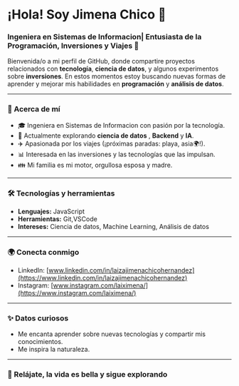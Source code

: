 # ¡Hola! Soy Jimena Chico 👋

### Ingeniera en Sistemas de Informacion| Entusiasta de la Programación, Inversiones y Viajes 🚀

Bienvenida/o a mi perfil de GitHub, donde compartire proyectos relacionados con **tecnología**, **ciencia de datos**, y algunos experimentos sobre **inversiones**. En estos momentos estoy buscando nuevas formas de aprender y mejorar mis habilidades en **programación** y **análisis de datos**.

---

### 🌟 Acerca de mí
- 🎓 Ingeniera en Sistemas de Informacion con pasión por la tecnología.
- 🌱 Actualmente explorando **ciencia de datos** , **Backend** y **IA**.
- ✈️ Apasionada por los viajes (¡próximas paradas: playa, asia🌍!).
- 📊 Interesada en las inversiones y las tecnologías que las impulsan.
- 👪 Mi familia es mi motor, orgullosa esposa y madre.

---

### 🛠 Tecnologías y herramientas
- **Lenguajes:** JavaScript
- **Herramientas:** Git,VSCode
- **Intereses:** Ciencia de datos, Machine Learning, Análisis de datos

---

### 🌍 Conecta conmigo
- LinkedIn: [www.linkedin.com/in/laizajimenachicohernandez](https://www.linkedin.com/in/laizajimenachicohernandez)
- Instagram: [www.instagram.com/laiximena/](https://www.instagram.com/laiximena/)

---

### ✨ Datos curiosos
- Me encanta aprender sobre nuevas tecnologías y compartir mis conocimientos.
- Me inspira la naturaleza.

---

### 🌴 Relájate, la vida es bella y sigue explorando




